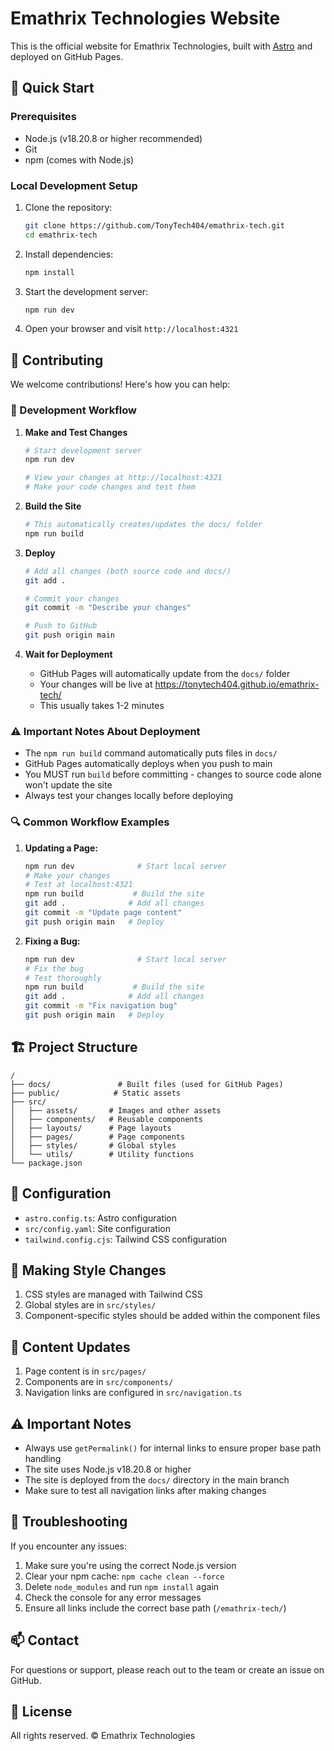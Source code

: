 # Emathrix Technologies Website

This is the official website for Emathrix Technologies, built with [Astro](https://astro.build/) and deployed on GitHub Pages.

## 🚀 Quick Start

### Prerequisites

- Node.js (v18.20.8 or higher recommended)
- Git
- npm (comes with Node.js)

### Local Development Setup

1. Clone the repository:
   ```bash
   git clone https://github.com/TonyTech404/emathrix-tech.git
   cd emathrix-tech
   ```

2. Install dependencies:
   ```bash
   npm install
   ```

3. Start the development server:
   ```bash
   npm run dev
   ```

4. Open your browser and visit `http://localhost:4321`

## 🤝 Contributing

We welcome contributions! Here's how you can help:

### 📝 Development Workflow

1. **Make and Test Changes**
   ```bash
   # Start development server
   npm run dev
   
   # View your changes at http://localhost:4321
   # Make your code changes and test them
   ```

2. **Build the Site**
   ```bash
   # This automatically creates/updates the docs/ folder
   npm run build
   ```

3. **Deploy**
   ```bash
   # Add all changes (both source code and docs/)
   git add .
   
   # Commit your changes
   git commit -m "Describe your changes"
   
   # Push to GitHub
   git push origin main
   ```

4. **Wait for Deployment**
   - GitHub Pages will automatically update from the `docs/` folder
   - Your changes will be live at https://tonytech404.github.io/emathrix-tech/
   - This usually takes 1-2 minutes

### ⚠️ Important Notes About Deployment

- The `npm run build` command automatically puts files in `docs/`
- GitHub Pages automatically deploys when you push to main
- You MUST run `build` before committing - changes to source code alone won't update the site
- Always test your changes locally before deploying

### 🔍 Common Workflow Examples

1. **Updating a Page:**
   ```bash
   npm run dev              # Start local server
   # Make your changes
   # Test at localhost:4321
   npm run build           # Build the site
   git add .              # Add all changes
   git commit -m "Update page content"
   git push origin main   # Deploy
   ```

2. **Fixing a Bug:**
   ```bash
   npm run dev              # Start local server
   # Fix the bug
   # Test thoroughly
   npm run build           # Build the site
   git add .              # Add all changes
   git commit -m "Fix navigation bug"
   git push origin main   # Deploy
   ```

## 🏗️ Project Structure

```
/
├── docs/               # Built files (used for GitHub Pages)
├── public/            # Static assets
├── src/
│   ├── assets/       # Images and other assets
│   ├── components/   # Reusable components
│   ├── layouts/      # Page layouts
│   ├── pages/        # Page components
│   ├── styles/       # Global styles
│   └── utils/        # Utility functions
└── package.json
```

## 🔧 Configuration

- `astro.config.ts`: Astro configuration
- `src/config.yaml`: Site configuration
- `tailwind.config.cjs`: Tailwind CSS configuration

## 🎨 Making Style Changes

1. CSS styles are managed with Tailwind CSS
2. Global styles are in `src/styles/`
3. Component-specific styles should be added within the component files

## 📝 Content Updates

1. Page content is in `src/pages/`
2. Components are in `src/components/`
3. Navigation links are configured in `src/navigation.ts`

## ⚠️ Important Notes

- Always use `getPermalink()` for internal links to ensure proper base path handling
- The site uses Node.js v18.20.8 or higher
- The site is deployed from the `docs/` directory in the main branch
- Make sure to test all navigation links after making changes

## 🐛 Troubleshooting

If you encounter any issues:

1. Make sure you're using the correct Node.js version
2. Clear your npm cache: `npm cache clean --force`
3. Delete `node_modules` and run `npm install` again
4. Check the console for any error messages
5. Ensure all links include the correct base path (`/emathrix-tech/`)

## 📫 Contact

For questions or support, please reach out to the team or create an issue on GitHub.

## 📄 License

All rights reserved. © Emathrix Technologies

